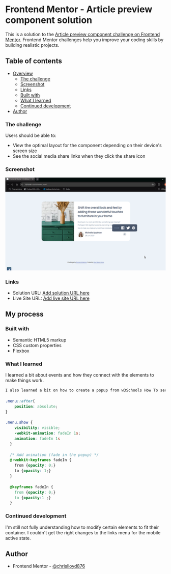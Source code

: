 # Frontend Mentor - Article preview component solution

This is a solution to the [Article preview component challenge on Frontend Mentor](https://www.frontendmentor.io/challenges/article-preview-component-dYBN_pYFT). Frontend Mentor challenges help you improve your coding skills by building realistic projects. 

## Table of contents

- [Overview](#overview)
  - [The challenge](#the-challenge)
  - [Screenshot](#screenshot)
  - [Links](#links)
  - [Built with](#built-with)
  - [What I learned](#what-i-learned)
  - [Continued development](#continued-development)
- [Author](#author)

### The challenge

Users should be able to:

- View the optimal layout for the component depending on their device's screen size
- See the social media share links when they click the share icon

### Screenshot

![](./screenshot.png)

### Links

- Solution URL: [Add solution URL here](https://your-solution-url.com)
- Live Site URL: [Add live site URL here](https://your-live-site-url.com)

## My process

### Built with

- Semantic HTML5 markup
- CSS custom properties
- Flexbox

### What I learned

I learned a bit about events and how they connect with the elements to make things work.

```css
I also learned a bit on how to create a popup from w3Schools How To section. Might have to do further research into animation.

.menu::after{
    position: absolute;
}

.menu.show {
    visibility: visible;
    -webkit-animation: fadeIn 1s;
    animation: fadeIn 1s
  }
  
  /* Add animation (fade in the popup) */
  @-webkit-keyframes fadeIn {
    from {opacity: 0;}
    to {opacity: 1;}
  }
  
  @keyframes fadeIn {
    from {opacity: 0;}
    to {opacity:1 ;}
  }
```


### Continued development

I'm still not fully understanding how to modify certain elements to fit their container. I couldn't get the 
right changes to the links menu for the mobile active state.


## Author

- Frontend Mentor - [@chrislloyd876](https://www.frontendmentor.io/profile/chrislloyd876)


